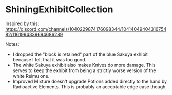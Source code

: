 # ShiningExhibitCollection
Inspired by this: https://discord.com/channels/1040229874176098344/1041404940431675482/1161994339694686289


Notes:
* I dropped the "block is retained" part of the blue Sakuya exhibit because I felt that it was too good.
* The white Sakuya exhibit also makes Knives do more damage. This serves to keep the exhibit from being a strictly worse version of the white Reimu one. 
* Improved Mixture doesn't upgrade Potions added directly to the hand by Radioactive Elements. This is probably an acceptable edge case though. 
